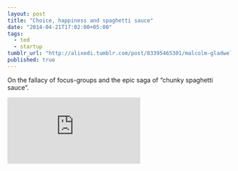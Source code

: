 ```yaml
---
layout: post
title: "Choice, happiness and spaghetti sauce"
date: "2014-04-21T17:02:00+05:00"
tags: 
  - ted
  - startup
tumblr_url: "http://alixedi.tumblr.com/post/83395465301/malcolm-gladwell-choice-happiness-and-spaghetti-sauce"
published: true
---
```


On the fallacy of focus-groups and the epic saga of “chunky spaghetti sauce”.

<iframe src="http://embed.ted.com/talks/malcolm_gladwell_on_spaghetti_sauce.html" width="300" frameborder="0" scrolling="no" webkitAllowFullScreen mozallowfullscreen allowFullScreen></iframe>